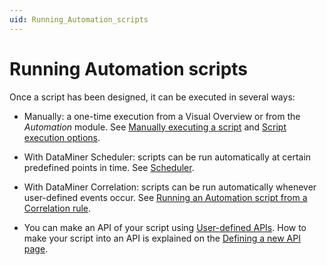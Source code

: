 ```yaml
---
uid: Running_Automation_scripts
---
```


# Running Automation scripts

Once a script has been designed, it can be executed in several ways:

- Manually: a one-time execution from a Visual Overview or from the *Automation* module. See [Manually executing a script](xref:Manually_executing_a_script) and [Script execution options](xref:Script_execution_options).

- With DataMiner Scheduler: scripts can be run automatically at certain predefined points in time. See [Scheduler](xref:scheduler).

- With DataMiner Correlation: scripts can be run automatically whenever user-defined events occur. See [Running an Automation script from a Correlation rule](xref:Running_an_Automation_script_from_a_Correlation_rule).

- You can make an API of your script using [User-defined APIs](xref:UD_APIs). How to make your script into an API is explained on the [Defining a new API page](xref:UD_APIs_Define_New_API#2-creating-the-api-definitions).
